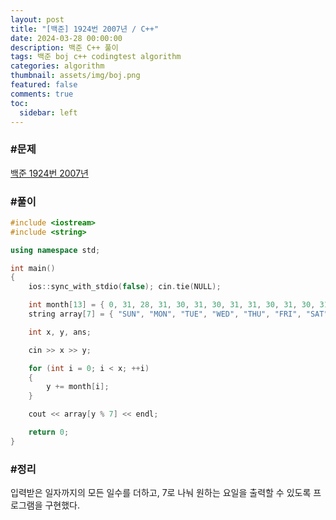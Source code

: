 ```yaml
---
layout: post
title: "[백준] 1924번 2007년 / C++"
date: 2024-03-28 00:00:00
description: 백준 C++ 풀이
tags: 백준 boj c++ codingtest algorithm
categories: algorithm
thumbnail: assets/img/boj.png
featured: false
comments: true
toc:
  sidebar: left
---
```


### #문제
[백준 1924번 2007년](https://www.acmicpc.net/problem/1924)

### #풀이
```c++
#include <iostream>
#include <string>

using namespace std;

int main()
{
	ios::sync_with_stdio(false); cin.tie(NULL);

	int month[13] = { 0, 31, 28, 31, 30, 31, 30, 31, 31, 30, 31, 30, 31 };
	string array[7] = { "SUN", "MON", "TUE", "WED", "THU", "FRI", "SAT" };

	int x, y, ans;

	cin >> x >> y;

	for (int i = 0; i < x; ++i)
	{
		y += month[i];
	}

	cout << array[y % 7] << endl;

	return 0;
}
```

### #정리
입력받은 일자까지의 모든 일수를 더하고, 7로 나눠 원하는 요일을 출력할 수 있도록 프로그램을 구현했다.